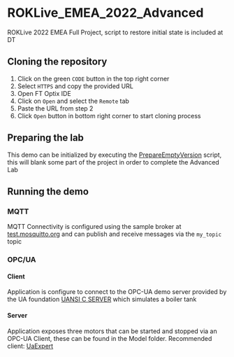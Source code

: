 # ROKLive_EMEA_2022_Advanced
ROKLive 2022 EMEA Full Project, script to restore initial state is included at DT

## Cloning the repository

1. Click on the green `CODE` button in the top right corner
2. Select `HTTPS` and copy the provided URL
3. Open FT Optix IDE
4. Click on `Open` and select the `Remote` tab
5. Paste the URL from step 2
6. Click `Open` button in bottom right corner to start cloning process

## Preparing the lab
This demo can be initialized by executing the [PrepareEmptyVersion](./main/ProjectFiles/NetSolution/PrepareEmptyVersion.cs) script, this will blank some part of the project in order to complete the Advanced Lab

## Running the demo
### MQTT
MQTT Connectivity is configured using the sample broker at [test.mosquitto.org](https://test.mosquitto.org/) and can publish and receive messages via the `my_topic` topic

### OPC/UA
#### Client
Application is configure to connect to the OPC-UA demo server provided by the UA foundation [UANSI C SERVER](https://www.unified-automation.com/downloads/opc-ua-servers.html) which simulates a boiler tank

#### Server
Application exposes three motors that can be started and stopped via an OPC-UA Client, these can be found in the Model folder. Recommended client: [UaExpert](https://www.unified-automation.com/downloads/opc-ua-servers.html)
